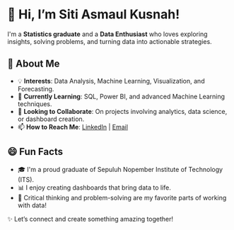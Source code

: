 # 👋 Hi, I’m Siti Asmaul Kusnah!  

I'm a **Statistics graduate** and a **Data Enthusiast** who loves exploring insights, solving problems, and turning data into actionable strategies.  

## 👀 About Me  
- 💡 **Interests**: Data Analysis, Machine Learning, Visualization, and Forecasting.  
- 🌱 **Currently Learning**: SQL, Power BI, and advanced Machine Learning techniques.  
- 💞️ **Looking to Collaborate**: On projects involving analytics, data science, or dashboard creation.  
- 📫 **How to Reach Me**: [LinkedIn](https://www.linkedin.com/in/siti-asmaul-kusnah/) | [Email](mailto:sitiasmaulkusnah19@gmail.com)  

## 😄 Fun Facts  
- 🎓 I'm a proud graduate of Sepuluh Nopember Institute of Technology (ITS).  
- 📊 I enjoy creating dashboards that bring data to life.  
- 🧩 Critical thinking and problem-solving are my favorite parts of working with data!  

✨ Let’s connect and create something amazing together!  
